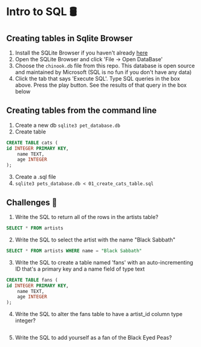 # Intro to SQL 🛢
## Creating tables in Sqlite Browser
1. Install the SQLite Browser if you haven't already [here](http://sqlitebrowser.org/)
2. Open the SQLite Browser and click 'File -> Open DataBase'
3. Choose the `chinook.db` file from this repo. This database is open source and maintained by Microsoft (SQL is no fun if you don't have any data)
4. Click the tab that says 'Execute SQL'. Type SQL queries in the box above. Press the play button. See the results of that query in the box below

## Creating tables from the command line
1. Create a new db `sqlite3 pet_database.db`
2. Create table
```sql
CREATE TABLE cats (
id INTEGER PRIMARY KEY,
    name TEXT, 
    age INTEGER
);
```
3. Create a .sql file
4. `sqlite3 pets_database.db < 01_create_cats_table.sql`

## Challenges 🦾

1. Write the SQL to return all of the rows in the artists table?

```SQL
SELECT * FROM artists
```

2. Write the SQL to select the artist with the name "Black Sabbath"

```SQL
SELECT * FROM artists WHERE name = "Black Sabbath"
```

3. Write the SQL to create a table named 'fans' with an auto-incrementing ID that's a primary key and a name field of type text

```sql
CREATE TABLE fans (
id INTEGER PRIMARY KEY,
    name TEXT, 
    age INTEGER
);
```

4. Write the SQL to alter the fans table to have a artist_id column type integer?

```sql

```

5. Write the SQL to add yourself as a fan of the Black Eyed Peas?

```sql

```
